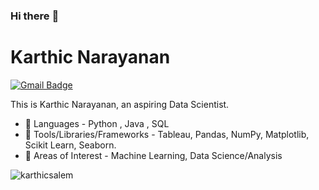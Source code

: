 ### Hi there :wave:



# Karthic Narayanan
[![Gmail Badge](https://img.shields.io/badge/-karthicnarayanan167@gmail.com-c14438?style=flat-square&logo=Gmail&logoColor=white&link=mailto:karthicnarayanan167@gmail.com)](mailto:karthicnarayanan167@gmail.com)


This is Karthic Narayanan, an aspiring Data Scientist.

- :seedling: Languages - Python , Java , SQL
- :seedling: Tools/Libraries/Frameworks - Tableau, Pandas, NumPy, Matplotlib, Scikit Learn, Seaborn.
- :seedling: Areas of Interest - Machine Learning, Data Science/Analysis

<p align="left"><img src="https://github-readme-stats.vercel.app/api?username=karthicsalem&show_icons=true" alt="karthicsalem" /></p>
